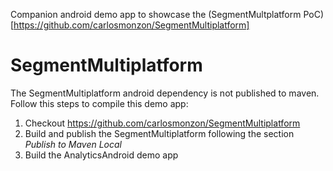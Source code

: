Companion android demo app to showcase the (SegmentMultplatform PoC)[https://github.com/carlosmonzon/SegmentMultiplatform]

# SegmentMultiplatform
The SegmentMultiplatform android dependency is not published to maven. Follow this steps to compile this demo app:

1. Checkout https://github.com/carlosmonzon/SegmentMultiplatform
2. Build and publish the SegmentMultiplatform following the section *Publish to Maven Local* 
3. Build the AnalyticsAndroid demo app
